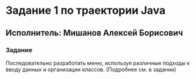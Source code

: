 # Задание 1 по траектории Java
## Исполнитель: Мишанов Алексей Борисович

### Задание
Последовательно разработать меню, используя различные подходы к вводу данных и организации классов.
(Подробнее см. в задании)